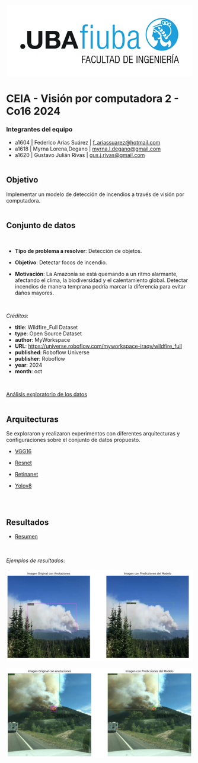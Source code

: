 <img src="./imgs/logo-fiuba.png" alt="Logo"/>

# CEIA - Visión por computadora 2 - Co16 2024

### Integrantes del equipo

* a1604 | Federico Arias Suárez | f_ariassuarez@hotmail.com
* a1618 | Myrna Lorena,Degano | myrna.l.degano@gmail.com
* a1620 | Gustavo Julián Rivas | gus.j.rivas@gmail.com
<br><br>
## Objetivo

Implementar un modelo de detección de incendios a través de visión por computadora.
<br><br>
## Conjunto de datos

<br>

- **Tipo de problema a resolver**: Detección de objetos.    

- **Objetivo**: Detectar focos de incendio.
  
- **Motivación**: La Amazonía se está quemando a un ritmo alarmante, afectando el clima, la biodiversidad y el calentamiento global.  Detectar incendios de manera temprana podría marcar la diferencia para evitar daños mayores.  

<br>

*Créditos*:  

 - **title**: Wildfire_Full Dataset
 - **type**: Open Source Dataset
 - **author**: MyWorkspace
 - **URL**: https://universe.roboflow.com/myworkspace-iraqv/wildfire_full
 - **published**: Roboflow Universe
 - **publisher**: Roboflow
 - **year**: 2024
 - **month**: oct
 
<br>

[Análisis exploratorio de los datos](Dataset_EDA/)
<br><br>

## Arquitecturas

Se exploraron y realizaron experimentos con diferentes arquitecturas y configuraciones sobre el conjunto de datos propuesto.

* [VGG16](Modelo_VGG16)

* [Resnet](Resnet_SSD_50_Tensorflow)

* [Retinanet](Retinanet)

* [Yolov8](Modelo_YOLOV8)

<br><br>
## Resultados

* [Resumen](ppt)

<br><br>
*Ejemplos de resultados*:
<br><br>
<img src="./Retinanet/sample_results/Retinanet_Img1.png" alt="Ejemplo"/>
<br>
<br>
<img src="./Retinanet/sample_results/Retinanet_Img3.png" alt="Ejemplo"/>

